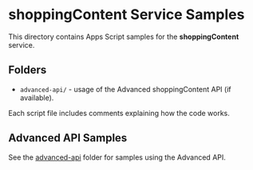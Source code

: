 # shoppingContent Service Samples

This directory contains Apps Script samples for the **shoppingContent** service.

## Folders

- `advanced-api/` - usage of the Advanced shoppingContent API (if available).

Each script file includes comments explaining how the code works.

## Advanced API Samples

See the [advanced-api](advanced-api/) folder for samples using the Advanced API.
